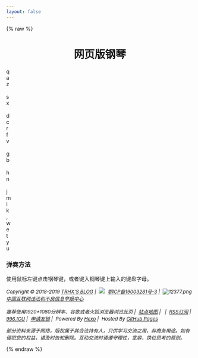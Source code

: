 ```yaml
---
layout: false
---
```

{% raw %}
<!DOCTYPE html PUBLIC "-//W3C//DTD XHTML 1.0 Transitional//EN" "http://www.w3.org/TR/xhtml1/DTD/xhtml1-transitional.dtd">
<html xmlns="http://www.w3.org/1999/xhtml">
<head>
    <meta http-equiv="Content-Type" content="text/html; charset=utf-8" />
    <title>网页版钢琴 | TRHX'S BLOG</title>
    <link rel="shortcut icon" type="image/x-icon" href="https://cdn.jsdelivr.net/gh/TRHX/CDN-for-itrhx.com@3.0.4/images/favicon.ico">
    <meta name="description"content="网页版电子钢琴，试试用键盘弹奏一曲？" />
    <script src="https://cdn.jsdelivr.net/gh/TRHX/CDN-for-itrhx.com@3.0.4/games/piano/piano.js"></script>
    <link href="https://cdn.jsdelivr.net/gh/TRHX/CDN-for-itrhx.com@3.0.4/games/piano/piano.css" type="text/css" rel="stylesheet">

</head>
<body ondragstart="window.event.returnValue=false" oncontextmenu="window.event.returnValue=false" onselectstart="event.returnValue=false">
    <div id="all">
        <h1 style="width:100%;text-align:center;">网页版钢琴</h1>
        <!--主要代码-->
        <div id="main">
            <div id="key60" class="key whiteKey">q<br>a<br>z</div>
            <div id="key62" class="key whiteKey"><br>s<br>x</div>
            <div id="key64" class="key whiteKey"><br>d<br>c</div>
            <div id="key65" class="key whiteKey">r<br>f<br>v</div>
            <div id="key67" class="key whiteKey"><br>g<br>b</div>
            <div id="key69" class="key whiteKey"><br>h<br>n</div>
            <div id="key71" class="key whiteKey"><br>j<br>m</div>
            <div id="key72" class="key whiteKey">i<br>k<br>,</div>
            <div id="key61" class="key blackKey">w</div>
            <div id="key63" class="key blackKey">e</div>
            <div id="key66" class="key blackKey">t</div>
            <div id="key68" class="key blackKey">y</div>
            <div id="key70" class="key blackKey">u</div>
        </div>
        <div id="comment">
            <h3>弹奏方法</h3>
            <p>使用鼠标左键点击钢琴键，或者键入钢琴键上输入的键盘字母。</p>
        </div>
    </div>
    <footer id="footer" role="contentinfo" style="top:100px;">
        <address>
            <div class="copyright" style="font-size:13px;">
                Copyright&nbsp;©&nbsp;2018-2019&nbsp;<a href="https://www.itrhx.com/" target="_blank">TRHX'S BLOG</a>&nbsp;|&nbsp;
                <img src="https://cdn.jsdelivr.net/gh/TRHX/CDN-for-itrhx.com@3.0.4/images/icp.png" class="footer-icon">&nbsp;
                <a href="http://www.beian.miit.gov.cn/" target="_blank"> 鄂ICP备19003281号-3</a>&nbsp;|&nbsp;
                <img src="https://cdn.jsdelivr.net/gh/TRHX/CDN-for-itrhx.com@3.0.4/images/12377.png" alt=" 12377.png">
                <a href="http://www.12377.cn/" target="_blank">中国互联网违法和不良信息举报中心</a><br><br>
                推荐使用1920*1080分辨率、谷歌或者火狐浏览器浏览此页&nbsp;|&nbsp;
                <a href="https://itrhx.com/sitemap.xml" target="_blank">站点地图</a>&nbsp;|&nbsp;
                <script type="text/javascript" src="https://s23.cnzz.com/z_stat.php?id=1275909280&web_id=1275909280"></script>&nbsp;|&nbsp;
                <a href="https://www.itrhx.com/atom.xml" target="_blank">RSS订阅</a>&nbsp;|&nbsp;
                <a href="https://996.icu/" target="_blank">996.ICU</a>&nbsp;|&nbsp;
                <a href="https://www.itrhx.com/friends/" target="_blank">申请友链</a>&nbsp;|&nbsp;
                Powered By <a href="https://hexo.io/" target="_blank">Hexo</a>&nbsp;|&nbsp;
                Hosted By <a href="https://github.com/" target="_blank">GitHub Pages</a><br>
                <p>部分资料来源于网络，版权属于其合法持有人，只供学习交流之用，非商务用途。如有侵犯您的权益，请及时告知删除。互动交流时请遵守理性，宽容，换位思考的原则。</p>
            </div>
        </address>
    </footer>
</body>
<script>
    document.onkeydown=function (e){
            var currKey=0,evt=e||window.event;
            currKey=evt.keyCode||evt.which||evt.charCode;
            if (currKey == 123) {
                window.event.cancelBubble = true;
                window.event.returnValue = false;
            }
        }
</script>
</html>
{% endraw %}